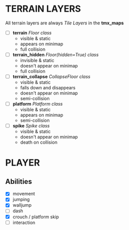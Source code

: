 # TERRAIN LAYERS
All terrain layers are always *Tile Layers* in the **tmx_maps**
- [ ] **terrain**           *Floor class*
    - visible & static
    - appears on minimap
    - full collision
- [ ] **terrain_hidden**    *Floor(hidden=True) class*
    - invisible & static
    - doesn't appear on minimap
    - full collision
- [ ] **terrain_collapse**  *CollapseFloor class*
    - visible & static
    - falls down and disappears
    - doesn't appear on minimap
    - semi-collision
- [ ] **platform**          *Platform class*
    - visible & static
    - appears on minimap
    - semi-collision
- [ ] **spike**             *Spike class*
    - visible & static
    - doesn't appear on minimap
    - death on collision

# PLAYER
## Abilities
- [x] movement
- [x] jumping
- [x] walljump
- [ ] dash
- [x] crouch / platform skip
- [ ] interaction